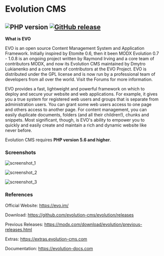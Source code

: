 # Evolution CMS

![PHP version](https://img.shields.io/badge/PHP->=v5.6-green.svg?php=5.6)  [![GitHub release](https://img.shields.io/github/release/evolution-cms/evolution.svg)](https://github.com/evolution-cms/evolution/)
----
**What is EVO**

EVO is an open source Content Management System and Application Framework. Initially inspired by Etomite 0.6, then it been MODX Evolution 0.7 - 1.0.8 is an ongoing project written by Raymond Irving and a core team of contributors MODX, and now its Evolution CMS maintained by Dmytro Lukianenko and a core team of contributors at the EVO Project. EVO is distributed under the GPL license and is now run by a professional team of developers from all over the world. Visit the Forums for more information.

EVO provides a fast, lightweight and powerful framework on which to deploy and secure your website and web applications. For example, it gives you a true system for registered web users and groups that is separate from administration users. You can grant some web users access to one page and others access to another page. For content management, you can easily duplicate documents, folders (and all their children!), chunks and snippets. Most significant, though, is EVO's ability to empower you to quickly and easily create and maintain a rich and dynamic website like never before.

Evolution CMS requires **PHP version 5.6 and higher**.

### Screenshots

![screenshot_1](https://cloud.githubusercontent.com/assets/523389/20504423/97db8bf8-b047-11e6-9eef-550c1c7d34f2.jpg)

![screenshot_2](https://cloud.githubusercontent.com/assets/523389/20504414/926ceec8-b047-11e6-8760-3d11d6610977.jpg)

![screenshot_3](https://cloud.githubusercontent.com/assets/523389/20504420/956ef5d0-b047-11e6-9460-7c7a471bada6.jpg)

### References

Official Website:
https://evo.im/

Download:
https://github.com/evolution-cms/evolution/releases

Previous Releases:
https://modx.com/download/evolution/previous-releases.html

Extras:
https://extras.evolution-cms.com

Documentation:
https://evolution-docs.com
